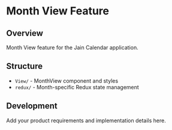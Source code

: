 # Month View Feature

## Overview

Month View feature for the Jain Calendar application.

## Structure

- `View/` - MonthView component and styles
- `redux/` - Month-specific Redux state management

## Development

Add your product requirements and implementation details here.
